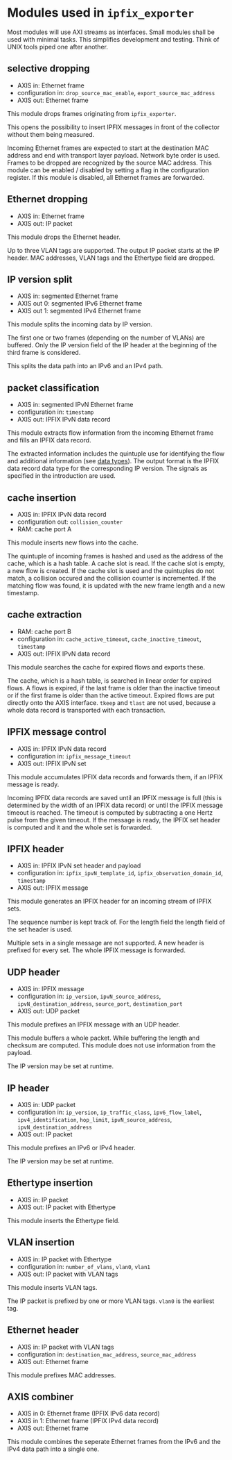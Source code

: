 # Modules used in `ipfix_exporter`
Most modules will use AXI streams as interfaces.
Small modules shall be used with minimal tasks.
This simplifies development and testing.
Think of UNIX tools piped one after another.

## selective dropping
* AXIS in: Ethernet frame
* configuration in: `drop_source_mac_enable`, `export_source_mac_address`
* AXIS out: Ethernet frame

This module drops frames originating from `ipfix_exporter`.

This opens the possibility to insert IPFIX messages in front of the collector without them being measured.

Incoming Ethernet frames are expected to start at the destination MAC address and end with transport layer payload. Network byte order is used.
Frames to be dropped are recognized by the source MAC address.
This module can be enabled / disabled by setting a flag in the configuration register.
If this module is disabled, all Ethernet frames are forwarded.

## Ethernet dropping
* AXIS in: Ethernet frame
* AXIS out: IP packet

This module drops the Ethernet header.

Up to three VLAN tags are supported.
The output IP packet starts at the IP header.
MAC addresses, VLAN tags and the Ethertype field are dropped.

## IP version split
* AXIS in: segmented Ethernet frame
* AXIS out 0: segmented IPv6 Ethernet frame
* AXIS out 1: segmented IPv4 Ethernet frame

This module splits the incoming data by IP version.

The first one or two frames (depending on the number of VLANs) are buffered.
Only the IP version field of the IP header at the beginning of the third frame is considered.

This splits the data path into an IPv6 and an IPv4 path.

## packet classification
* AXIS in: segmented IPvN Ethernet frame
* configuration in: `timestamp`
* AXIS out: IPFIX IPvN data record

This module extracts flow information from the incoming Ethernet frame and fills an IPFIX data record.

The extracted information includes the quintuple use for identifying the flow and additional information (see [data types](doc/data_types.md)).
The output format is the IPFIX data record data type for the corresponding IP version.
The signals as specified in the introduction are used.

## cache insertion
* AXIS in: IPFIX IPvN data record
* configuration out: `collision_counter`
* RAM: cache port A

This module inserts new flows into the cache.

The quintuple of incoming frames is hashed and used as the address of the cache, which is a hash table.
A cache slot is read.
If the cache slot is empty, a new flow is created.
If the cache slot is used and the quintuples do not match, a collision occured and the collision counter is incremented.
If the matching flow was found, it is updated with the new frame length and a new timestamp.

## cache extraction
* RAM: cache port B
* configuration in: `cache_active_timeout`, `cache_inactive_timeout`, `timestamp`
* AXIS out: IPFIX IPvN data record

This module searches the cache for expired flows and exports these.

The cache, which is a hash table, is searched in linear order for expired flows.
A flows is expired, if the last frame is older than the inactive timeout or if the first frame is older than the active timeout.
Expired flows are put directly onto the AXIS interface.
`tkeep` and `tlast` are not used, because a whole data record is transported with each transaction.

## IPFIX message control
* AXIS in: IPFIX IPvN data record
* configuration in: `ipfix_message_timeout`
* AXIS out: IPFIX IPvN set

This module accumulates IPFIX data records and forwards them, if an IPFIX message is ready.

Incoming IPFIX data records are saved until an IPFIX message is full (this is determined by the width of an IPFIX data record) or until the IPFIX message timeout is reached.
The timeout is computed by subtracting a one Hertz pulse from the given timeout.
If the message is ready, the IPFIX set header is computed and it and the whole set is forwarded.

## IPFIX header
* AXIS in: IPFIX IPvN set header and payload
* configuration in: `ipfix_ipvN_template_id`, `ipfix_observation_domain_id`, `timestamp`
* AXIS out: IPFIX message

This module generates an IPFIX header for an incoming stream of IPFIX sets.

The sequence number is kept track of.
For the length field the length field of the set header is used.

Multiple sets in a single message are not supported.
A new header is prefixed for every set.
The whole IPFIX message is forwarded.

## UDP header
* AXIS in: IPFIX message
* configuration in: `ip_version`, `ipvN_source_address`, `ipvN_destination_address`, `source_port`, `destination_port`
* AXIS out: UDP packet

This module prefixes an IPFIX message with an UDP header.

This module buffers a whole packet.
While buffering the length and checksum are computed.
This module does not use information from the payload.

The IP version may be set at runtime.

## IP header
* AXIS in: UDP packet
* configuration in: `ip_version`, `ip_traffic_class`, `ipv6_flow_label`, `ipv4_identification`, `hop_limit`, `ipvN_source_address`, `ipvN_destination_address`
* AXIS out: IP packet

This module prefixes an IPv6 or IPv4 header.

The IP version may be set at runtime.

## Ethertype insertion
* AXIS in: IP packet
* AXIS out: IP packet with Ethertype

This module inserts the Ethertype field.

## VLAN insertion
* AXIS in: IP packet with Ethertype
* configuration in: `number_of_vlans`, `vlan0`, `vlan1`
* AXIS out: IP packet with VLAN tags

This module inserts VLAN tags.

The IP packet is prefixed by one or more VLAN tags.
`vlan0` is the earliest tag.

## Ethernet header
* AXIS in: IP packet with VLAN tags
* configuration in: `destination_mac_address`, `source_mac_address`
* AXIS out: Ethernet frame

This module prefixes MAC addresses.

## AXIS combiner
* AXIS in 0: Ethernet frame (IPFIX IPv6 data record)
* AXIS in 1: Ethernet frame (IPFIX IPv4 data record)
* AXIS out: Ethernet frame

This module combines the seperate Ethernet frames from the IPv6 and the IPv4 data path into a single one.
